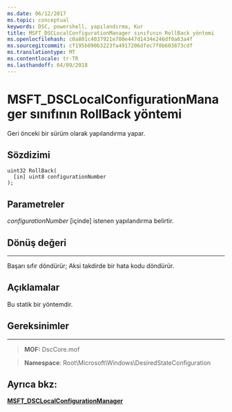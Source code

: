```yaml
---
ms.date: 06/12/2017
ms.topic: conceptual
keywords: DSC, powershell, yapılandırma, Kur
title: MSFT_DSCLocalConfigurationManager sınıfının RollBack yöntemi
ms.openlocfilehash: c0a801c4037921e700e447d1434e246df0a63a4f
ms.sourcegitcommit: cf195b090b3223fa4917206dfec7f0b603873cdf
ms.translationtype: MT
ms.contentlocale: tr-TR
ms.lasthandoff: 04/09/2018
---
```

# <a name="rollback-method-of-the-msftdsclocalconfigurationmanager-class"></a>MSFT_DSCLocalConfigurationManager sınıfının RollBack yöntemi

Geri önceki bir sürüm olarak yapılandırma yapar.

<a name="syntax"></a>Sözdizimi
------

```mof
uint32 RollBack(
  [in] uint8 configurationNumber
);
```

<a name="parameters"></a>Parametreler
----------

*configurationNumber* \[içinde\] istenen yapılandırma belirtir.

## <a name="return-value"></a>Dönüş değeri
------------

Başarı sıfır döndürür; Aksi takdirde bir hata kodu döndürür.

## <a name="remarks"></a>Açıklamalar

Bu statik bir yöntemdir.

## <a name="requirements"></a>Gereksinimler
------------
>**MOF:** DscCore.mof

>**Namespace**: Root\Microsoft\Windows\DesiredStateConfiguration


## <a name="see-also"></a>Ayrıca bkz:


[**MSFT_DSCLocalConfigurationManager**](msft-dsclocalconfigurationmanager.md)
